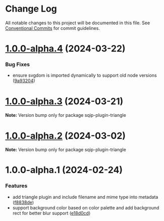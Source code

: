 # Change Log

All notable changes to this project will be documented in this file.
See [Conventional Commits](https://conventionalcommits.org) for commit guidelines.

# [1.0.0-alpha.4](https://github.com/axe312ger/sqip/compare/sqip-plugin-triangle@1.0.0-alpha.3...sqip-plugin-triangle@1.0.0-alpha.4) (2024-03-22)


### Bug Fixes

* ensure svgdom is imported dynamically to support old node versions ([9a93204](https://github.com/axe312ger/sqip/commit/9a9320450abe8f0cab69ef1cb4f85b0493398c91))





# [1.0.0-alpha.3](https://github.com/axe312ger/sqip/compare/sqip-plugin-triangle@1.0.0-alpha.2...sqip-plugin-triangle@1.0.0-alpha.3) (2024-03-21)

**Note:** Version bump only for package sqip-plugin-triangle





# [1.0.0-alpha.2](https://github.com/axe312ger/sqip/compare/sqip-plugin-triangle@1.0.0-alpha.1...sqip-plugin-triangle@1.0.0-alpha.2) (2024-03-02)

**Note:** Version bump only for package sqip-plugin-triangle





# 1.0.0-alpha.1 (2024-02-24)


### Features

* add triangle plugin and include filename and mime type into metadata ([f8838de](https://github.com/axe312ger/sqip/commit/f8838dead30932e59bc5f00cb2e2e9e20bf70a40))
* support background color based on color palette and add background rect for better blur support ([e18d0cd](https://github.com/axe312ger/sqip/commit/e18d0cd28101f8ab2f9afd962aef21ebdd2c6483))
